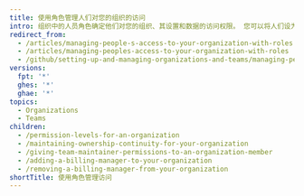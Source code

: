 ```yaml
---
title: 使用角色管理人们对您的组织的访问
intro: 组织中的人员角色确定他们对您的组织、其设置和数据的访问权限。 您可以将人们设为组织的所有者、成员或帐单管理员，或者向他们授予团队维护员权限。
redirect_from:
  - /articles/managing-people-s-access-to-your-organization-with-roles
  - /articles/managing-peoples-access-to-your-organization-with-roles
  - /github/setting-up-and-managing-organizations-and-teams/managing-peoples-access-to-your-organization-with-roles
versions:
  fpt: '*'
  ghes: '*'
  ghae: '*'
topics:
  - Organizations
  - Teams
children:
  - /permission-levels-for-an-organization
  - /maintaining-ownership-continuity-for-your-organization
  - /giving-team-maintainer-permissions-to-an-organization-member
  - /adding-a-billing-manager-to-your-organization
  - /removing-a-billing-manager-from-your-organization
shortTitle: 使用角色管理访问
---
```



